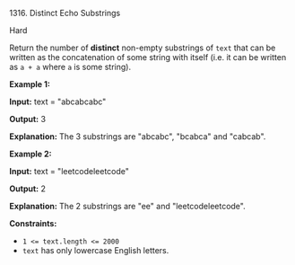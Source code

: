 1316\. Distinct Echo Substrings

Hard

Return the number of **distinct** non-empty substrings of `text` that can be written as the concatenation of some string with itself (i.e. it can be written as `a + a` where `a` is some string).

**Example 1:**

**Input:** text = "abcabcabc"

**Output:** 3

**Explanation:** The 3 substrings are "abcabc", "bcabca" and "cabcab".

**Example 2:**

**Input:** text = "leetcodeleetcode"

**Output:** 2

**Explanation:** The 2 substrings are "ee" and "leetcodeleetcode".

**Constraints:**

*   `1 <= text.length <= 2000`
*   `text` has only lowercase English letters.